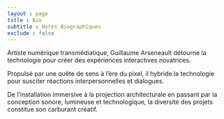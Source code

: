 ```yaml
---
layout : page  
title : Bio
subtitle : Notes Biographiques
exclude : false  
---
```


Artiste numérique transmédiatique, Guillaume Arseneault détourne la technologie pour créer des expériences interactives novatrices. 

Propulsé par une quête de sens à l’ère du pixel, il hybride la technologie pour susciter réactions interpersonnelles et dialogues. 

De l’installation immersive à la projection architecturale en passant par la conception sonore, lumineuse et technologique, la diversité des projets constitue son carburant créatif.